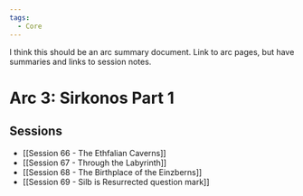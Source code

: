 ```yaml
---
tags:
  - Core
---
```

I think this should be an arc summary document. Link to arc pages, but have summaries and links to session notes.

# Arc 3: Sirkonos Part 1
## Sessions
- [[Session 66 - The Ethfalian Caverns]]
- [[Session 67 - Through the Labyrinth]]
- [[Session 68 - The Birthplace of the Einzberns]]
- [[Session 69 - Silb is Resurrected question mark]]